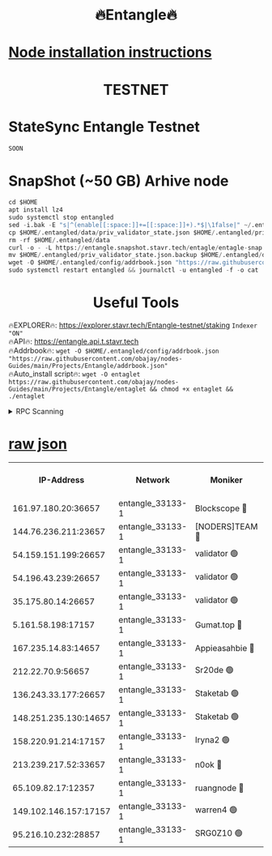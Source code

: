 <h1 align="center"> 🔥Entangle🔥</h1>

[Node installation instructions](https://github.com/obajay/nodes-Guides/tree/main/Projects/Entangle)
=

<h1 align="center"> TESTNET</h1>

# StateSync Entangle Testnet
```python
SOON
```
# SnapShot (~50 GB) Arhive node
```python
cd $HOME
apt install lz4
sudo systemctl stop entangled
sed -i.bak -E "s|^(enable[[:space:]]+=[[:space:]]+).*$|\1false|" ~/.entangled/config/config.toml
cp $HOME/.entangled/data/priv_validator_state.json $HOME/.entangled/priv_validator_state.json.backup
rm -rf $HOME/.entangled/data
curl -o - -L https://entangle.snapshot.stavr.tech/entagle/entagle-snap.tar.lz4 | lz4 -c -d - | tar -x -C $HOME/.entangled --strip-components 2
mv $HOME/.entangled/priv_validator_state.json.backup $HOME/.entangled/data/priv_validator_state.json
wget -O $HOME/.entangled/config/addrbook.json "https://raw.githubusercontent.com/obajay/nodes-Guides/main/Projects/Entangle/addrbook.json"
sudo systemctl restart entangled && journalctl -u entangled -f -o cat
```
 <h1 align="center"> Useful Tools</h1>
 
🔥EXPLORER🔥: https://explorer.stavr.tech/Entangle-testnet/staking        `Indexer "ON"` \
🔥API🔥:      https://entangle.api.t.stavr.tech \
🔥Addrbook🔥: ```wget -O $HOME/.entangled/config/addrbook.json "https://raw.githubusercontent.com/obajay/nodes-Guides/main/Projects/Entangle/addrbook.json"``` \
🔥Auto_install script🔥:  `wget -O entaglet https://raw.githubusercontent.com/obajay/nodes-Guides/main/Projects/Entangle/entaglet && chmod +x entaglet && ./entaglet`


<details>
<summary>RPC Scanning</summary>

<h2 align="center"> We scan nodes in real time every 4 hours. And we provide the final result of RPC endpoints.
We cannot influence the operation of these nodes in any way. </h2>


```python
If Voting Power is higher than 0 --> then the Node is a validator of the network and may be subject to attack and be a potential threat to the chain.
```
```python
We marked such validators with a red symbol
```

</details>

[raw json](https://rpc-check.entangt.stavr.tech/entangt/rpc-entangt-result.json)
=


<table><tr><th>IP-Address</th><th>Network</th><th>Moniker</th><th>Latest Block Height</th><th>Earliest Block Height</th><th>Catching Up</th><th>Voting Power</th><th>Scan Time</th></tr><tr><td>161.97.180.20:36657</td><td>entangle_33133-1</td><td>Blockscope 🔴</td><td>865980</td><td>1</td><td>False</td><td>101736446037095</td><td>2023-12-01T04:19:57.080437949UTC</td></tr><tr><td>144.76.236.211:23657</td><td>entangle_33133-1</td><td>[NODERS]TEAM 🔴</td><td>865981</td><td>1</td><td>False</td><td>47049700500000000</td><td>2023-12-01T04:20:08.371229001UTC</td></tr><tr><td>54.159.151.199:26657</td><td>entangle_33133-1</td><td>validator 🟢</td><td>865983</td><td>1</td><td>False</td><td>0</td><td>2023-12-01T04:20:13.630513770UTC</td></tr><tr><td>54.196.43.239:26657</td><td>entangle_33133-1</td><td>validator 🟢</td><td>865983</td><td>1</td><td>False</td><td>0</td><td>2023-12-01T04:20:14.286495525UTC</td></tr><tr><td>35.175.80.14:26657</td><td>entangle_33133-1</td><td>validator 🟢</td><td>865983</td><td>1</td><td>False</td><td>0</td><td>2023-12-01T04:20:17.626841001UTC</td></tr><tr><td>5.161.58.198:17157</td><td>entangle_33133-1</td><td>Gumat.top 🔴</td><td>865983</td><td>522001</td><td>False</td><td>53950170540782</td><td>2023-12-01T04:20:18.370566784UTC</td></tr><tr><td>167.235.14.83:14657</td><td>entangle_33133-1</td><td>Appieasahbie 🔴</td><td>865983</td><td>531401</td><td>False</td><td>44568809900999996</td><td>2023-12-01T04:20:16.995204787UTC</td></tr><tr><td>212.22.70.9:56657</td><td>entangle_33133-1</td><td>Sr20de 🟢</td><td>865980</td><td>620601</td><td>False</td><td>0</td><td>2023-12-01T04:19:56.502813101UTC</td></tr><tr><td>136.243.33.177:26657</td><td>entangle_33133-1</td><td>Staketab 🟢</td><td>865982</td><td>660001</td><td>False</td><td>0</td><td>2023-12-01T04:20:10.732742704UTC</td></tr><tr><td>148.251.235.130:14657</td><td>entangle_33133-1</td><td>Staketab 🟢</td><td>865980</td><td>660801</td><td>False</td><td>0</td><td>2023-12-01T04:19:56.741027845UTC</td></tr><tr><td>158.220.91.214:17157</td><td>entangle_33133-1</td><td>Iryna2 🟢</td><td>865983</td><td>704001</td><td>False</td><td>0</td><td>2023-12-01T04:20:14.726766900UTC</td></tr><tr><td>213.239.217.52:33657</td><td>entangle_33133-1</td><td>n0ok 🔴</td><td>865983</td><td>765983</td><td>False</td><td>46574292273662988</td><td>2023-12-01T04:20:13.004689768UTC</td></tr><tr><td>65.109.82.17:12357</td><td>entangle_33133-1</td><td>ruangnode 🔴</td><td>865980</td><td>806001</td><td>False</td><td>116071482790726</td><td>2023-12-01T04:19:57.485763547UTC</td></tr><tr><td>149.102.146.157:17157</td><td>entangle_33133-1</td><td>warren4 🟢</td><td>865981</td><td>822001</td><td>False</td><td>0</td><td>2023-12-01T04:20:08.149819745UTC</td></tr><tr><td>95.216.10.232:28857</td><td>entangle_33133-1</td><td>SRG0Z10 🟢</td><td>865980</td><td>842001</td><td>False</td><td>0</td><td>2023-12-01T04:19:56.078534761UTC</td></tr></table>
